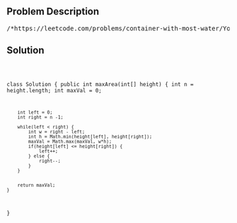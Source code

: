 <!--
<style>
  body { font-family: Arial, sans-serif; }
  .container { max-width: 100%; margin: 0 auto; padding: 10px; }
  .comment-block { max-width: 30%; background-color: #f9f9f9; padding: 10px; border-left: 5px solid #ccc; overflow-wrap: break-word; white-space: pre-wrap; }
  .code-block { background-color: #f4f4f4; padding: 10px; border: 1px solid #ddd; overflow-wrap: break-word; white-space: pre-wrap; }
</style>
-->

<div class='container'>
<h2>Problem Description</h2>
<div class='comment-block'>
<pre>
/*https://leetcode.com/problems/container-with-most-water/You are given an integer array height of length n.There are n vertical lines drawn such that the two endpoints of theith line are (i, 0) and (i, height[i]).Find two lines that together with the x-axis form a container,such that the container contains the most water.Return the maximum amount of water a container can store.Notice that you may not slant the container.Example 1:Input: height = [1,8,6,2,5,4,8,3,7]Output: 49Explanation: The above vertical lines are represented by array[1,8,6,2,5,4,8,3,7]. In this case, the max area of water (blue section)the container can contain is 49.Example 2:Input: height = [1,1]Output: 1Constraints:n == height.length2 <= n <= 1050 <= height[i] <= 104*/</pre>
</div>

<h2>Solution</h2>
<div class='code-block'>
<pre><code class='language-java'>

class Solution {
    public int maxArea(int[] height) {
        int n = height.length;
        int maxVal = 0;

        int left = 0;
        int right = n -1;

        while(left < right) {
            int w = right - left;
            int h = Math.min(height[left], height[right]);
            maxVal = Math.max(maxVal, w*h);
            if(height[left] <= height[right]) {
                left++;
            } else {
                right--;
            }
        }
        

        return maxVal;
    }
}
</code></pre>
</div>
</div>
